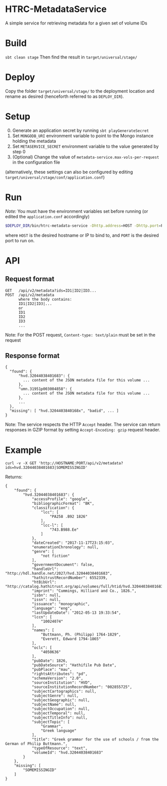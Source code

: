 # HTRC-MetadataService
A simple service for retrieving metadata for a given set of volume IDs

# Build
`sbt clean stage`
Then find the result in `target/universal/stage/`

# Deploy
Copy the folder `target/universal/stage/` to the deployment location and rename as desired (henceforth referred to as `DEPLOY_DIR`).

# Setup
0. Generate an application secret by running `sbt playGenerateSecret`
1. Set `MONGODB_URI` environment variable to point to the Mongo instance holding the metadata
2. Set `METASERVICE_SECRET` environment variable to the value generated by step 0
3. (Optional) Change the value of `metadata-service.max-vols-per-request` in the configuration file

(alternatively, these settings can also be configured by editing `target/universal/stage/conf/application.conf`)

# Run
*Note:* You must have the environment variables set before running (or edited the `application.conf` accordingly)
```bash
$DEPLOY_DIR/bin/htrc-metadata-service -Dhttp.address=HOST -Dhttp.port=PORT -Dplay.http.context=/api
```
where `HOST` is the desired hostname or IP to bind to, and `PORT` is the desired port to run on.

# API

## Request format
```
GET   /api/v2/metadata?ids=ID1|ID2|ID3...
POST  /api/v2/metadata
      where the body contains:
      ID1|ID2|ID3|...
      or
      ID1
      ID2
      ID3
      ...
```

Note: For the POST request, `Content-type: text/plain` must be set in the request

## Response format
```
{
  "found": {
      "hvd.32044038401683": {
        ... content of the JSON metadata file for this volume ...
      },
      "umn.31951p003004858": {
        ... content of the JSON metadata file for this volume ...
      },
      ...
  },
  "missing": [ "hvd.3204403840168x", "badid", ... ]
}
```

Note: The service respects the HTTP `Accept` header.
      The service can return responses in GZIP format by setting `Accept-Encoding: gzip` request header.

# Example

`curl -v -X GET 'http://HOSTNAME:PORT/api/v2/metadata?ids=hvd.32044038401683|SOMEMISSINGID'`

Returns:
```
{
    "found": {
        "hvd.32044038401683": {
            "accessProfile": "google",
            "bibliographicFormat": "BK",
            "classification": {
                "lcc": [
                    "PA258 .B92 1826"
                ],
                "lcc-l": [
                    "743.B988.Ee"
                ]
            },
            "dateCreated": "2017-11-17T23:15:03",
            "enumerationChronology": null,
            "genre": [
                "not fiction"
            ],
            "governmentDocument": false,
            "handleUrl": "http://hdl.handle.net/2027/hvd.32044038401683",
            "hathitrustRecordNumber": 6552339,
            "htBibUrl": "http://catalog.hathitrust.org/api/volumes/full/htid/hvd.32044038401683.json",
            "imprint": "Cummings, Hilliard and Co., 1826.",
            "isbn": null,
            "issn": null,
            "issuance": "monographic",
            "language": "eng",
            "lastUpdateDate": "2012-05-13 19:33:54",
            "lccn": [
                "10024074"
            ],
            "names": [
                "Buttmann, Ph. (Philipp) 1764-1829",
                "Everett, Edward 1794-1865"
            ],
            "oclc": [
                "4050636"
            ],
            "pubDate": 1826,
            "pubDateSource": "Hathifile Pub Date",
            "pubPlace": "mau",
            "rightsAttributes": "pd",
            "schemaVersion": "2.0",
            "sourceInstitution": "HVD",
            "sourceInstitutionRecordNumber": "002855725",
            "subjectCartographics": null,
            "subjectGenre": null,
            "subjectGeographic": null,
            "subjectName": null,
            "subjectOccupation": null,
            "subjectTemporal": null,
            "subjectTitleInfo": null,
            "subjectTopic": [
                "Grammar",
                "Greek language"
            ],
            "title": "Greek grammar for the use of schools / from the German of Philip Buttmann.",
            "typeOfResource": "text",
            "volumeId": "hvd.32044038401683"
        }
    },
    "missing": [
        "SOMEMISSINGID"
    ]
}
```

